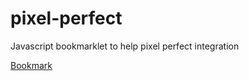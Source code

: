 # pixel-perfect
Javascript bookmarklet to help pixel perfect integration

[Bookmark](javascript:(function(){let%20s=document.createElement('script');s.type='text/javascript';s.src='https://acoquoin.github.io/pixel-perfect/app.js';document.body.appendChild(s);void(0);}());)
